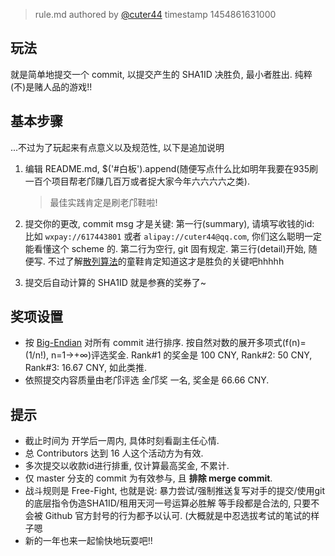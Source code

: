 > rule.md
> authored by [@cuter44](https://github.com/cuter44)
> timestamp 1454861631000

## 玩法

就是简单地提交一个 commit, 以提交产生的 SHA1ID 决胜负, 最小者胜出.
纯粹(不)是赌人品的游戏!!

## 基本步骤

...不过为了玩起来有点意义以及规范性, 以下是追加说明

1. 编辑 README.md, $('#白板').append(随便写点什么比如明年我要在935刷一百个项目帮老邝赚几百万或者捉大家今年六六六六之类).
   > 最佳实践肯定是刷老邝鞋啦!

2. 提交你的更改, commit msg 才是关键:
   第一行(summary), 请填写收钱的id: 比如 `wxpay://617443801` 或者 `alipay://cuter44@qq.com`, 你们这么聪明一定能看懂这个 scheme 的. 
   第二行为空行, git 固有规定.
   第三行(detail)开始, 随便写. 不过了解[散列算法](https://en.wikipedia.org/wiki/Sha1)的童鞋肯定知道这才是胜负的关键吧hhhhh

3. 提交后自动计算的 SHA1ID 就是参赛的奖券了~

## 奖项设置

* 按 [Big-Endian](https://en.wikipedia.org/wiki/SHA-1) 对所有 commit 进行排序. 按自然对数的展开多项式(f(n)=(1/n!), n=1→+∞)评选奖金. Rank#1 的奖金是 100 CNY, Rank#2: 50 CNY, Rank#3: 16.67 CNY, 如此类推.
* 依照提交内容质量由老邝评选 金邝奖 一名, 奖金是 66.66 CNY. 

## 提示

* 截止时间为 开学后一周内, 具体时刻看副主任心情.
* 总 Contributors 达到 16 人这个活动方为有效.
* 多次提交以收款id进行排重, 仅计算最高奖金, 不累计.
* 仅 master 分支的 commit 为有效参与, 且 **排除 merge commit**.
* 战斗规则是 Free-Fight, 也就是说: 暴力尝试/强制推送复写对手的提交/使用git的底层指令伪造SHA1ID/租用天河一号运算必胜解 等手段都是合法的, 只要不会被 Github 官方封号的行为都予以认可. (大概就是中忍选拔考试的笔试的样子嗯
* 新的一年也来一起愉快地玩耍吧!!